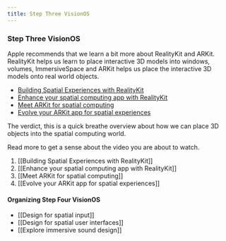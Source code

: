 ```yaml
---
title: Step Three VisionOS
---
```


### Step Three VisionOS

Apple recommends that we learn a bit more about RealityKit and ARKit. RealityKit helps us learn to place interactive 3D models into windows, volumes, ImmersiveSpace and ARKit helps us place the interactive 3D models onto real world objects.

- [Building Spatial Experiences with RealityKit](https://developer.apple.com/videos/play/wwdc2023/10080)
- [Enhance your spatial computing app with RealityKit](https://developer.apple.com/videos/play/wwdc2023/10081/)
- [Meet ARKit for spatial computing](https://developer.apple.com/videos/play/wwdc2023/10082/)
- [Evolve your ARKit app for spatial experiences](https://developer.apple.com/videos/play/wwdc2023/10091/)

The verdict, this is a quick breathe overview about how we can place 3D objects into the spatial computing world. 

Read more to get a sense about the video you are about to watch. 
1. [[Building Spatial Experiences with RealityKit]]
2. [[Enhance your spatial computing app with RealityKit]]
3. [[Meet ARKit for spatial computing]]
4. [[Evolve your ARKit app for spatial experiences]]

#### Organizing Step Four VisionOS
- [[Design for spatial input]]
- [[Design for spatial user interfaces]]
- [[Explore immersive sound design]]
